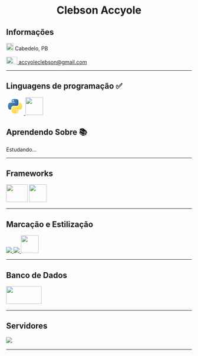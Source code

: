 <h1 align="center">Clebson Accyole</h1>
<h2 align="left">Informações</h2>

<img src="https://cdn-icons-png.flaticon.com/512/4219/4219585.png" width="20px" height="20px">  Cabedelo, PB

<a href="mail: accyoleclebson@gmail.com"><img src="https://logosmarcas.net/wp-content/uploads/2020/11/Gmail-Logo.png" width="30px" height="20px">  accyoleclebson@gmail.com</a>

<hr>

<h2 align="left" >Linguagens de programação ✅</h2>
<a href="https://www.python.org/" target="_blank"> <img src="https://raw.githubusercontent.com/devicons/devicon/master/icons/python/python-original.svg"  width="48px" height="48px" /> </a> 
<a href="https://www.php.net/" target="_blank"> <img src="https://php-cl.com/img/CORE-PHP-BASICS-20210817.png"  width="48" height="48"/></a> 

<h2 align="left" >Aprendendo Sobre 📚</h2>

<a> Estudando... </a> 

<hr>

<h2 align="left" >Frameworks</h2>
<a href="https://getbootstrap.com/" target="_blank"> <img src="https://upload.wikimedia.org/wikipedia/commons/thumb/b/b2/Bootstrap_logo.svg/1200px-Bootstrap_logo.svg.png" width='58' height='48' /></a>
<a href="https://www.djangoproject.com/" target="_blank"> <img src="https://seeklogo.com/images/D/django-logo-4C5ECF7036-seeklogo.com.png" width='48' height='48'/> </a> 


<hr>

<h2 align="left" >Marcação e Estilização</h2>
<a href="https://www.w3.org/html/" target="_blank"> <img src="https://img.icons8.com/color/48/000000/html-5.png"/> </a> 
<a href="https://www.w3schools.com/css/" target="_blank"> <img src="https://img.icons8.com/color/48/000000/css3.png"/> </a> 
<a href="https://kivy.org/#home" target="_blank"> <img src="https://kivy.org/logos/kivy-logo-black-64.png" width='48'height='48' /> </a>

<hr>

<h2 align="left" >Banco de Dados</h2>

<a href="https://www.mysql.com/" target="_blank"> <img src="https://www.vectorlogo.zone/logos/mysql/mysql-ar21.svg" width="96" height="48"/> </a> 

<hr>

<h2 align="left" >Servidores</h2>
<a href="https://www.microtik.com/" target="_blank"> <img src="https://encrypted-tbn0.gstatic.com/images?q=tbn:ANd9GcTPJE9rQlhhVFd7jUHoUkP9VxFUCJWXkiXTLA&s"/> </a> 

<hr>
